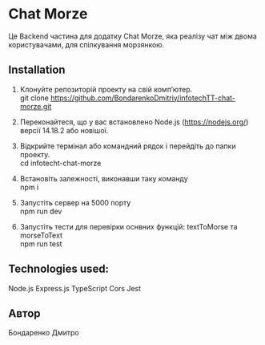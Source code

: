 # Chat Morze

Це Backend частина для додатку Chat Morze, яка реалізу чат між двома користувачами, для спілкування морзянкою.

## Installation

1. Клонуйте репозиторій проекту на свій комп’ютер.
    <br>
    git clone https://github.com/BondarenkoDmitriy/infotechTT-chat-morze.git

2. Переконайтеся, що у вас встановлено Node.js (https://nodejs.org/) версії 14.18.2 або новішої.

3. Відкрийте термінал або командний рядок і перейдіть до папки проекту.
    <br>
    cd infotecht-chat-morze

4. Встановіть залежності, виконавши таку команду
    <br>
    npm i

5. Запустіть сервер на 5000 порту
    <br>
    npm run dev

6. Запустіть тести для перевірки оснвних функцій: textToMorse та morseToText
    <br>
    npm run test

## Technologies used:
  Node.js
  Express.js
  TypeScript
  Cors
  Jest

  ## Автор
  Бондаренко Дмитро